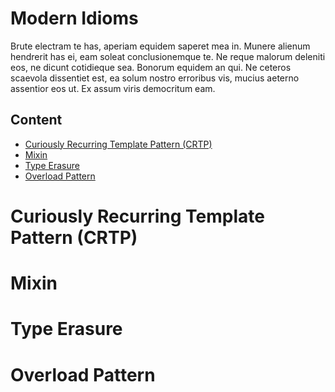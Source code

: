 # Modern Idioms
Brute electram te has, aperiam equidem saperet mea in. Munere alienum hendrerit has ei, eam soleat conclusionemque te. Ne reque malorum deleniti eos, ne dicunt cotidieque sea. Bonorum equidem an qui. Ne ceteros scaevola dissentiet est, ea solum nostro erroribus vis, mucius aeterno assentior eos ut. Ex assum viris democritum eam.

## Content
* [Curiously Recurring Template Pattern (CRTP)](https://github.com/cmbrandt/modern-cxx-seminar/blob/master/4_modern_idioms.md#curiously-recurring-template-pattern-crtp)
* [Mixin](https://github.com/cmbrandt/modern-cxx-seminar/blob/master/4_modern_idioms.md#mixin)
* [Type Erasure](https://github.com/cmbrandt/modern-cxx-seminar/blob/master/4_modern_idioms.md#type-erasure)
* [Overload Pattern](https://github.com/cmbrandt/modern-cxx-seminar/blob/master/4_modern_idioms.md#overload-pattern)


# Curiously Recurring Template Pattern (CRTP)


# Mixin


# Type Erasure


# Overload Pattern

